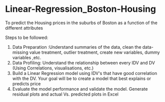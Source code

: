 # Linear-Regression_Boston-Housing
 To predict the Housing prices in the suburbs of Boston as a function of the different attributes 

Steps to be followed:
1. Data Preparation :Understand summaries of the data, clean the data- missing value
treatment, outlier treatment, create new variables, dummy variables ,etc.
2. Data Profiling: Understand the relationship between every IDV and DV (Using
Correlations, visualisations, etc.)
3. Build a Linear Regression model using IDV's that have good correlation with the
DV. Your goal will be to create a model that best explains or predicts price
4. Evaluate the model performance and validate the model. Generate residual plots
and actual Vs. predicted plots in Excel
